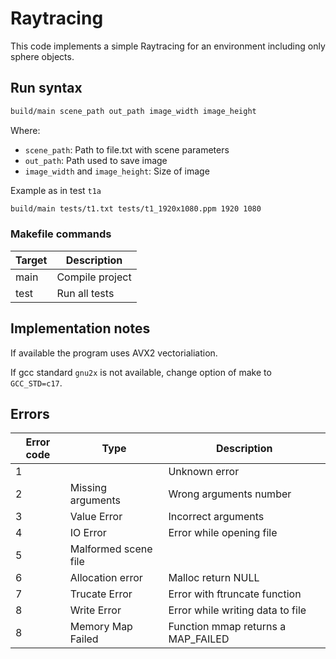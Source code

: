 # Raytracing

This code implements a simple Raytracing for an environment including only sphere objects.

## Run syntax

```bash
build/main scene_path out_path image_width image_height
```
Where:
- `scene_path`: Path to file.txt with scene parameters
- `out_path`: Path used to save image
- `image_width` and `image_height`: Size of image

Example as in test `t1a`
```bash
build/main tests/t1.txt tests/t1_1920x1080.ppm 1920 1080
```

### Makefile commands

| Target | Description     |
|--------|-----------------|
| main   | Compile project |
| test   | Run all tests   |

## Implementation notes

If available the program uses AVX2 vectorialiation.

If gcc standard `gnu2x` is not available, change option of make to `GCC_STD=c17`.

## Errors

| Error code | Type                 | Description                        |
|------------|----------------------|------------------------------------|
| 1          |                      | Unknown error                      |
| 2          | Missing arguments    | Wrong arguments number             |
| 3          | Value Error          | Incorrect arguments                |
| 4          | IO Error             | Error while opening file           |
| 5          | Malformed scene file |                                    |
| 6          | Allocation error     | Malloc return NULL                 |
| 7          | Trucate Error        | Error with ftruncate function      |
| 8          | Write Error          | Error while writing data to file   |
| 8          | Memory Map Failed    | Function mmap returns a MAP_FAILED |